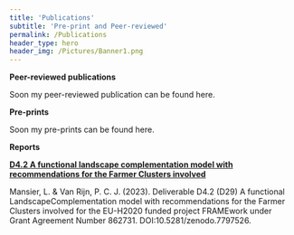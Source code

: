 ```yaml
---
title: 'Publications'
subtitle: 'Pre-print and Peer-reviewed'
permalink: /Publications
header_type: hero
header_img: /Pictures/Banner1.png
---
```


**Peer-reviewed publications**

Soon my peer-reviewed publication can be found here.

**Pre-prints**

Soon my pre-prints can be found here.

**Reports**

**[D4.2 A functional landscape complementation model with recommendations for the Farmer Clusters involved][D4.2]**

Mansier, L. & Van Rijn, P. C. J. (2023). Deliverable D4.2 (D29) A functional LandscapeComplementation model with recommendations for the Farmer Clusters involved for the EU-H2020 funded project FRAMEwork under Grant Agreement Number 862731. DOI:10.5281/zenodo.7797526. 

[D4.2]: https://www.researchgate.net/publication/370083771_D42_A_functional_landscape_complementation_model_with_recommendations_for_the_Farmer_Clusters_involved
